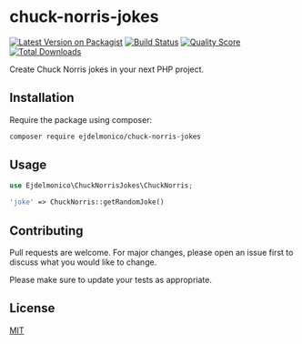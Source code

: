 # chuck-norris-jokes

[![Latest Version on Packagist](https://img.shields.io/packagist/v/ejdelmonico/chuck-norris-jokes.svg?style=flat-square)](https://packagist.org/packages/ejdelmonico/chuck-norris-jokes)
[![Build Status](https://img.shields.io/travis/ejdelmonico/chuck-norris-jokes/master.svg?style=flat-square)](https://travis-ci.org/ejdelmonico/chuck-norris-jokes)
[![Quality Score](https://img.shields.io/scrutinizer/g/ejdelmonico/chuck-norris-jokes.svg?style=flat-square)](https://scrutinizer-ci.com/g/ejdelmonico/chuck-norris-jokes)
[![Total Downloads](https://img.shields.io/packagist/dt/ejdelmonico/chuck-norris-jokes.svg?style=flat-square)](https://packagist.org/packages/ejdelmonico/chuck-norris-jokes)

Create Chuck Norris jokes in your next PHP project.

## Installation

Require the package using composer:

```bash
composer require ejdelmonico/chuck-norris-jokes
```

## Usage

```php
use Ejdelmonico\ChuckNorrisJokes\ChuckNorris;

'joke' => ChuckNorris::getRandomJoke()
```

## Contributing

Pull requests are welcome. For major changes, please open an issue first to discuss what you would like to change.

Please make sure to update your tests as appropriate.

## License

[MIT](./LICENSE.md)
